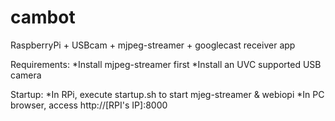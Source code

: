 cambot
======

RaspberryPi + USBcam + mjpeg-streamer + googlecast receiver app

Requirements:
*Install mjpeg-streamer first
*Install an UVC supported USB camera

Startup:
*In RPi, execute startup.sh to start mjeg-streamer & webiopi
*In PC browser, access http://[RPI's IP]:8000




